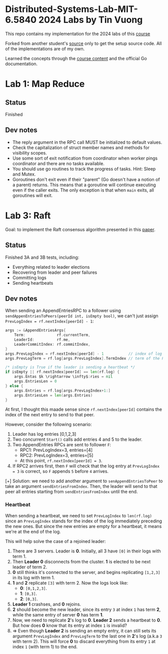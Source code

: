 # Distributed-Systems-Lab-MIT-6.5840 2024 Labs by Tin Vuong

This repo contains my implementation for the 2024 labs of this [course](https://pdos.csail.mit.edu/6.824/index.html)

Forked from another student's [source](https://github.com/vasukalariya/MIT-Distributed-Systems-Lab-6.824-6.5840) only to get the setup source code. All of the implementations are of my own.

Learned the concepts through the [course content](https://pdos.csail.mit.edu/6.824/schedule.html) and the official Go documentation.


# Lab 1: Map Reduce

## Status
Finished


## Dev notes

 - The reply argument in the RPC call MUST be initialized to default values.
 - Check the capitalization of struct member names and methods for visibility scopes.
 - Use some sort of exit notification from coordinator when worker pings coordinator and there are no tasks available.
 - You should use go routines to track the progress of tasks. Hint: Sleep and Mutex.
 - Goroutines don't exit even if their "parent" (Go doesn't have a notion of a parent) returns. This means that a goroutine will continue executing even if the caller exits. The only exception is that when `main` exits, all goroutines will exit.



# Lab 3: Raft

Goal: to implement the Raft consensus algorithm presented in this [paper](https://pdos.csail.mit.edu/6.824/papers/raft-extended.pdf).

## Status
Finished 3A and 3B tests, including:

- Everything related to leader elections
- Recovering from leader and peer failures
- Committing logs
- Sending heartbeats


## Dev notes


When sending an AppendEntriesRPC to a follower using `sendAppenEntriesToPeers(peerId int, isEmpty bool)`, we can't just assign `PrevLogIndex = rf.nextIndex[peerId] - 1`:

```Go
args := &AppendEntriesArgs{
    Term:              rf.currentTerm,
    LeaderId:          rf.me,
    LeaderCommitIndex: rf.commitIndex,
}
args.PrevLogIndex = rf.nextIndex[peerId] - 1           // index of log entry immediately preceding the new ones to be appended
args.PrevLogTerm = rf.log[args.PrevLogIndex].TermIndex // term of the PrevLogIndex entry

/* isEmpty is True if the leader is sending a heartbeat */
if isEmpty || rf.nextIndex[peerId] == len(rf.log) {
    args.Entas $k \rightarrow \infty$:ries = nil
    args.EntriesLen = 0
} else {
    args.Entries = rf.log[args.PrevLogIndex+1:]
    args.EntriesLen = len(args.Entries)
}
```

At first, I thought this maade sense since `rf.nextIndex[peerId]` contains the index of the next entry to send to that peer.

However, consider the following scenario:

1. Leader has log entries [0,1,2,3]
2. Two concurrent `Start()` calls add entries 4 and 5 to the leader. 
3. Two AppendEntries RPCs are sent to follower `F`:
    - RPC1: PrevLogIndex=3, entries=[4]
    - RPC2: PrevLogIndex=3, entries=[5]
    - At this point, `rf.nextIndex[peerId] = 3`. 
4. If RPC2 arrives first, then `F` will check that the log entry at `PrevLogIndex = 3` is correct, so `F` appends `5` before `4` arrives.

[+] Solution: we need to add another argument to `senAppendEntriesToPeer` to take an argument `sendEntriesFromIndex`. Then, the leader will send to that peer all entries starting from `sendEntriesFromIndex` until the end. 

### Heartbeat

When sending a heartbeat, we need to set `PrevLogIndex` to `len(rf.log)` since an `PrevLogIndex` stands for the index of the log immediately preceding the new ones. But since the new entries are empty for a heartbeat, it means we're at the end of the log. 

This will help solve the case of a rejoined leader:

1. There are 3 servers. Leader is **0**. Initially, all 3 have `[0]` in their logs with term 1.
2. Then **Leader 0** disconnects from the cluster. **1** is elected to be next leader of term 2.
3. **0** still thinks it's connected to the server, and begins replicating `[1,2,3]` in its log with term 1.
4. **1** and **2** replicate `[3]` with term 2. Now the logs look like:
    - **0**: `[0,1,2,3]`.
    - **1**: `[0,3]`.
    - **2**: `[0,3]`.
5. **Leader 1** crashses, and **0** rejoins.
6. **2** should become the new leader, since its entry `3` at index `1` has term **2**, while the same entry of server **0** has term **1**.
7. Now, we need to replicate **2**'s log to **0**. **Leader 2** sends a heartbeat to **0**. But how does **0** know that its entry at index `1` is invalid?
8. => Even though **Leader 2** is sending an empty entry, it can still sets its argument `PrevLogIndex` and `PrevLogTerm` to the last one in **2**'s log (a.k.a `3` with term 2). This will force **0** to discard everything from its entry `1` at index `1` (with term 1) to the end.


